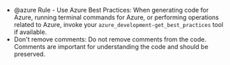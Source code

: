 - @azure Rule - Use Azure Best Practices: When generating code for Azure, running terminal commands for Azure, or performing operations related to Azure, invoke your `azure_development-get_best_practices` tool if available.
- Don't remove comments: Do not remove comments from the code. Comments are important for understanding the code and should be preserved.